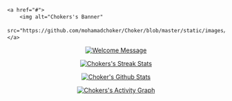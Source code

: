 <p align="center">

	<a href="#">
		<img alt="Chokers's Banner"
			 src="https://github.com/mohamadchoker/Choker/blob/master/static/images/1629190135634.jpeg">
	</a>
</p>

<p align="center">
	<a href="#">
		<img alt="Welcome Message"
			 src="https://readme-typing-svg.herokuapp.com/?color=d4a22b&lines=Welcome+to+Choker's+GitHub+page+:)&center=true&width=450&height=55">
	</a>
</p>


<p align="center">
	<a href="#">
			<img alt="Chokers's Streak Stats"
				 src="https://github-readme-streak-stats.herokuapp.com/?user=mohamadchoker&theme=black-ice&hide_border=true&stroke=0000&background=0D1117&ring=d4a22b&fire=d4a22b&currStreakLabel=d4a22b"/>
	</a>
</p>

<p align="center">
	<a href="#">
			<img alt="Choker's Github Stats"
				 src="https://denvercoder1-github-readme-stats.vercel.app/api?username=mohamadchoker&show_icons=true&count_private=true&theme=gruvbox&hide_border=true&bg_color=0D1117"/>
	</a>
</p>

<p align="center">
	<a href="#">
		<img alt="Chokers's Activity Graph"
			 src="https://activity-graph.herokuapp.com/graph?username=mohamadchoker&bg_color=0D1117&color=d4a22b&line=8ec07c&point=d4a22b&hide_border=true"/>
	</a>
</p>
